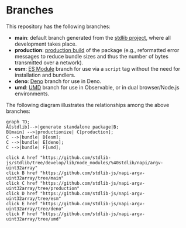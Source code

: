 <!--

@license Apache-2.0

Copyright (c) 2022 The Stdlib Authors.

Licensed under the Apache License, Version 2.0 (the "License");
you may not use this file except in compliance with the License.
You may obtain a copy of the License at

    http://www.apache.org/licenses/LICENSE-2.0

Unless required by applicable law or agreed to in writing, software
distributed under the License is distributed on an "AS IS" BASIS,
WITHOUT WARRANTIES OR CONDITIONS OF ANY KIND, either express or implied.
See the License for the specific language governing permissions and
limitations under the License.

-->

# Branches

This repository has the following branches:

-   **main**: default branch generated from the [stdlib project][stdlib-url], where all development takes place.
-   **production**: [production build][production-url] of the package (e.g., reformatted error messages to reduce bundle sizes and thus the number of bytes transmitted over a network).
-   **esm**: [ES Module][esm-url] branch for use via a `script` tag without the need for installation and bundlers.
-   **deno**: [Deno][deno-url] branch for use in Deno.
-   **umd**: [UMD][umd-url] branch for use in Observable, or in dual browser/Node.js environments.

The following diagram illustrates the relationships among the above branches:

```mermaid
graph TD;
A[stdlib]-->|generate standalone package|B;
B[main] -->|productionize| C[production];
C -->|bundle| D[esm];
C -->|bundle| E[deno];
C -->|bundle| F[umd];

click A href "https://github.com/stdlib-js/stdlib/tree/develop/lib/node_modules/%40stdlib/napi/argv-uint32array"
click B href "https://github.com/stdlib-js/napi-argv-uint32array/tree/main"
click C href "https://github.com/stdlib-js/napi-argv-uint32array/tree/production"
click D href "https://github.com/stdlib-js/napi-argv-uint32array/tree/esm"
click E href "https://github.com/stdlib-js/napi-argv-uint32array/tree/deno"
click F href "https://github.com/stdlib-js/napi-argv-uint32array/tree/umd"
```

[stdlib-url]: https://github.com/stdlib-js/stdlib/tree/develop/lib/node_modules/%40stdlib/napi/argv-uint32array
[production-url]: https://github.com/stdlib-js/napi-argv-uint32array/tree/production
[deno-url]: https://github.com/stdlib-js/napi-argv-uint32array/tree/deno
[umd-url]: https://github.com/stdlib-js/napi-argv-uint32array/tree/umd
[esm-url]: https://github.com/stdlib-js/napi-argv-uint32array/tree/esm